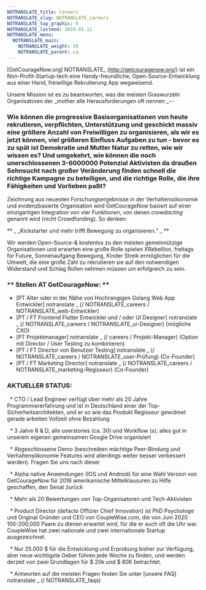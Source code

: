 ```yaml
---
NOTRANSLATE_title: Careers
NOTRANSLATE_slug: NOTRANSLATE_careers
NOTRANSLATE_top_graphic: 6
NOTRANSLATE_lastmod: 2019.01.11
NOTRANSLATE_menu:
  NOTRANSLATE_main:
    NOTRANSLATE_weight: 50
    NOTRANSLATE_parent: ca.
---
```


[GetCourageNow.org] NOTRANSLATE_ (http://getcouragenow.org/) ist ein Non-Profit-Startup-tech eine Handy-freundliche, Open-Source-Entwicklung aus einer Hand, freiwillige Rekrutierung App wegweisend.

Unsere Mission ist es zu beantworten, was die meisten Graswurzeln Organisatoren der _mother alle Herausforderungen oft nennen _--

### Wie können die progressive Basisorganisationen von heute rekrutieren, verpflichten, Unterstützung und geschickt massiv eine größere Anzahl von Freiwilligen zu organisieren, als wir es jetzt können, viel größeren Einfluss Aufgaben zu tun - bevor es zu spät ist Demokratie und Mutter Natur zu retten, wie wir wissen es? Und umgekehrt, wie können die noch unerschlossenen 3-6000000 Potenzial Aktivisten da draußen Sehnsucht nach großer Veränderung finden schnell die richtige Kampagne zu beteiligen, und die richtige Rolle, die ihre Fähigkeiten und Vorlieben paßt?

Zeichnung aus neuesten Forschungsergebnisse in der Verhaltensökonomie und evidenzbasierte Organisation wird GetCourageNow basiert auf einer einzigartigen Integration von vier Funktionen, von denen _crowdacting_ genannt wird (nicht Crowdfunding). So denken:

** _ „Kickstarter und mehr trifft Bewegung zu organisieren.“ _ **

Wir werden Open-Source-& kostenlos zu den meisten gemeinnützige Organisationen und erwarten eine große Rolle spielen XRebellion, freitags for Future, Sonnenaufgang Bewegung, Kinder Streik ermöglichen für die Umwelt, die eine große Zahl zu rekrutieren sie auf den notwendigen Widerstand und Schlag Rollen nehmen müssen um erfolgreich zu sein.

### ** Stellen AT GetCourageNow: **

- [PT Alter oder in der Nähe von Hochrangigen Golang Web App Entwickler] notranslate _ (/ NOTRANSLATE_careers / NOTRANSLATE_web-Entwickler)
- [PT / FT Frontend Flutter Entwickler und / oder UI Designer] notranslate _ (/ NOTRANSLATE_careers / NOTRANSLATE_ui-Designer) (mögliche CXO)
- [PT Projektmanager] notranslate _ (/ careers / Projekt-Manager) (Option mit Director / User Testing zu kombinieren)
- [PT / FT Director von Benutzer Testing] notranslate _ (/ NOTRANSLATE_careers / NOTRANSLATE_user-Prüfung) (Co-Founder)
- [PT / FT Marketing Director] notranslate _ (/ NOTRANSLATE_careers / NOTRANSLATE_marketing-Regisseur) (Co-Founder)

### **AKTUELLER STATUS:**

  * CTO / Lead Engineer verfügt über mehr als 20 Jahre Programmiererfahrung und ist in Deutschland einer der Top-Sicherheitsarchitekten, und er so wie das Produkt Regisseur gewidmet gerade arbeiten Vollzeit ohne Bezahlung

  * 3 Jahre R & D, alle userstories (ca. 30) und Workflow (s); alles gut in unserem eigenen gemeinsamen Google Drive organisiert

  * Abgeschlossene Demo (beschreiben mächtige Peer-Bindung und Verhaltensökonomie Features wird allerdings weiter besser verbessert werden). Fragen Sie uns nach dieser

  * Alpha native Anwendungen (IOS und Android) für eine Wahl Version von GetCourageNow für 2018 amerikanische Mittelklausuren zu Hilfe geschaffen, den Senat zurück

  * Mehr als 20 Bewertungen von Top-Organisatoren und Tech-Aktivisten

  * Product Director (defacto Offizier Chief Innovation) ist PhD Psychologe und Original Gründer und CEO von CoupleWise.com, die von Juni 2020 100-200,000 Paare zu dienen erwartet wird, für die er auch oft die Uhr war. CoupleWise hat zwei nationale und zwei internationale Startup ausgezeichnet.

  * Nur 25.000 $ für die Entwicklung und Erprobung bisher zur Verfügung, aber neue wichtigste Geber führen jede Woche zu finden, und werden derzeit von zwei Grundlagen für $ 20k und $ 80K betrachtet.

  * Antworten auf die meisten Fragen finden Sie unter [unsere FAQ] notranslate _ (/ NOTRANSLATE_faqs)
